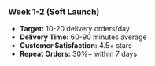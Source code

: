 ### Week 1-2 (Soft Launch)

- **Target:** 10-20 delivery orders/day
- **Delivery Time:** 60-90 minutes average
- **Customer Satisfaction:** 4.5+ stars
- **Repeat Orders:** 30%+ within 7 days
